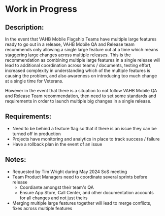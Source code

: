 # Work in Progress

## Description: 
In the event that VAHB Mobile Flagship Teams have multiple large features ready to go out in a release, VAHB Mobile QA and Release team recommends only allowing a single large feature out at a time which means staggering large changes across multiple releases. This is the recommendation as combining multiple large features in a single release will lead to additional coordination across teams / documents, testing effort, increased complexity in understanding which of the multiple features is causing the problem, and also awareness on introducing too much change at a single time for Veterans. 

However in the event that there is a situation to not follow VAHB Mobile QA and Release Team recommendation, then need to set some standards and requirements in order to launch multiple big changes in a single release. 

## Requirements:
- Need to be behind a feature flag so that if there is an issue they can be turned off in production
- Projects have monitoring and analytics in place to track success / failure 
- Have a rollback plan in the event of an issue 

## Notes: 
- Requested by Tim Wright during May 2024 SoS meeting
- Team Product Managers need to coordinate several sprints before release
   - Coordiante amongst their team's QA
   - Ensure App Store, Call Center, and other documentation accounts for all changes and not just theirs
- Merging multiple large features together will lead to merge conflicts, fixes across multiple features
